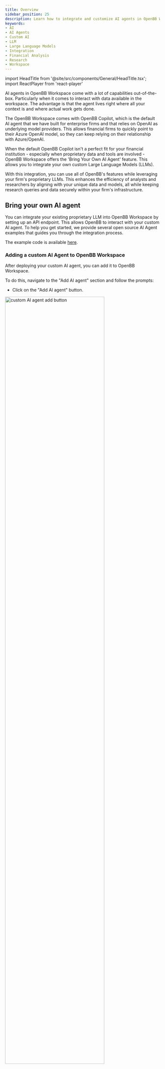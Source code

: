 ```yaml
---
title: Overview
sidebar_position: 25
description: Learn how to integrate and customize AI agents in OpenBB Workspace for enhanced financial analysis and research capabilities
keywords:
- AI
- AI Agents
- Custom AI
- LLM
- Large Language Models
- Integration
- Financial Analysis
- Research
- Workspace
---
```


import HeadTitle from '@site/src/components/General/HeadTitle.tsx';
import ReactPlayer from 'react-player'

<HeadTitle title="AI Agents | OpenBB Workspace Docs" />

AI agents in OpenBB Workspace come with a lot of capabilities out-of-the-box. Particularly when it comes to interact with data available in the workspace. The advantage is that the agent lives right where all your context is and where actual work gets done.

The OpenBB Workspace comes with OpenBB Copilot, which is the default AI agent that we have built for enterprise firms and that relies on OpenAI as underlying model providers. This allows financial firms to quickly point to their Azure OpenAI model, so they can keep relying on their relationship with Azure/OpenAI.

When the default OpenBB Copilot isn't a perfect fit for your financial institution - especially when proprietary data and tools are involved - OpenBB Workspace offers the 'Bring Your Own AI Agent' feature. This allows you to integrate your own custom Large Language Models (LLMs).

With this integration, you can use all of OpenBB's features while leveraging your firm's proprietary LLMs. This enhances the efficiency of analysts and researchers by aligning with your unique data and models, all while keeping research queries and data securely within your firm's infrastructure.

## Bring your own AI agent

You can integrate your existing proprietary LLM into OpenBB Workspace by setting up an API endpoint. This allows OpenBB to interact with your custom AI agent. To help you get started, we provide several open source AI Agent examples that guides you through the integration process.

The example code is available [here](https://github.com/OpenBB-finance/copilot-for-openbb).

### Adding a custom AI Agent to OpenBB Workspace

After deploying your custom AI agent, you can add it to OpenBB Workspace.

To do this, navigate to the "Add AI agent" section and follow the prompts:

- Click on the "Add AI agent" button.

<img src="https://openbb-assets.s3.amazonaws.com/docs/copilot/custom_copilot_add_button.jpg" alt="custom AI agent add button" width="80%" height="80%" />

- Enter the API endpoint of your custom AI agent.

<img src="https://openbb-assets.s3.amazonaws.com/docs/copilot/custom_copilot_add_endpoint.jpg" alt="custom AI agent add endpoint" width="80%" height="80%" />

- Confirm the addition.
- You are now ready to use your custom AI agent.
